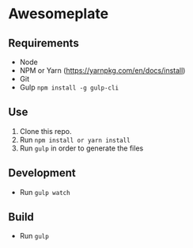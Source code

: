 # Awesomeplate

## Requirements
- Node
- NPM or Yarn (https://yarnpkg.com/en/docs/install)
- Git
- Gulp `npm install -g gulp-cli`

## Use
1. Clone this repo.
2. Run `npm install or yarn install`
4. Run `gulp` in order to generate the files

## Development
- Run `gulp watch`

## Build
- Run `gulp`
